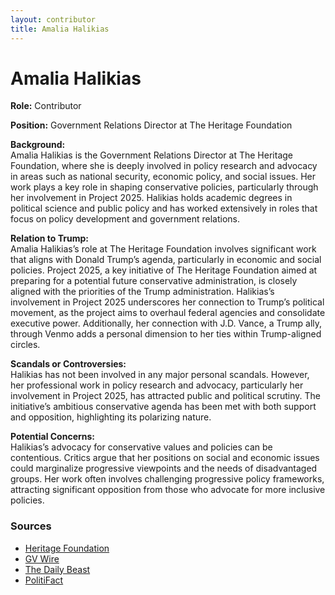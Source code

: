 ```yaml
---
layout: contributor
title: Amalia Halikias
---
```


# Amalia Halikias

**Role:** Contributor

**Position:** Government Relations Director at The Heritage Foundation

**Background:**  
Amalia Halikias is the Government Relations Director at The Heritage Foundation, where she is deeply involved in policy research and advocacy in areas such as national security, economic policy, and social issues. Her work plays a key role in shaping conservative policies, particularly through her involvement in Project 2025. Halikias holds academic degrees in political science and public policy and has worked extensively in roles that focus on policy development and government relations.

**Relation to Trump:**  
Amalia Halikias’s role at The Heritage Foundation involves significant work that aligns with Donald Trump’s agenda, particularly in economic and social policies. Project 2025, a key initiative of The Heritage Foundation aimed at preparing for a potential future conservative administration, is closely aligned with the priorities of the Trump administration. Halikias’s involvement in Project 2025 underscores her connection to Trump’s political movement, as the project aims to overhaul federal agencies and consolidate executive power. Additionally, her connection with J.D. Vance, a Trump ally, through Venmo adds a personal dimension to her ties within Trump-aligned circles.

**Scandals or Controversies:**  
Halikias has not been involved in any major personal scandals. However, her professional work in policy research and advocacy, particularly her involvement in Project 2025, has attracted public and political scrutiny. The initiative’s ambitious conservative agenda has been met with both support and opposition, highlighting its polarizing nature.

**Potential Concerns:**  
Halikias’s advocacy for conservative values and policies can be contentious. Critics argue that her positions on social and economic issues could marginalize progressive viewpoints and the needs of disadvantaged groups. Her work often involves challenging progressive policy frameworks, attracting significant opposition from those who advocate for more inclusive policies.

### Sources
- [Heritage Foundation](https://www.heritage.org/staff/amalia-halikias)
- [GV Wire](https://gvwire.com/2024/07/18/jd-vances-public-venmo-reveals-ties-to-elites-project-2025/)
- [The Daily Beast](https://www.thedailybeast.com/jd-vances-venmo-history-reveals-ties-to-trump-allies-critics)
- [PolitiFact](https://www.politifact.com/factchecks/2024/aug/14/tim-walz/jd-vance-wrote-the-foreword-for-project-2025s-kevi/)
